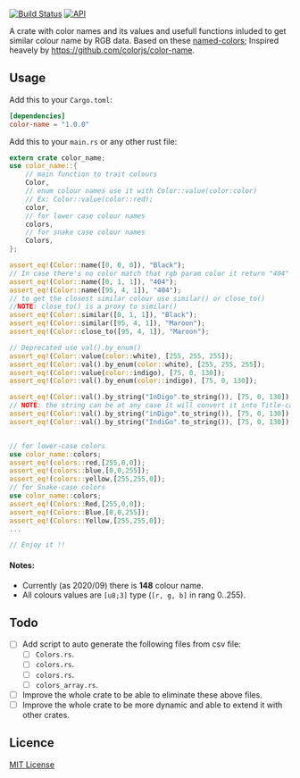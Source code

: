 [![Build Status](annymosse/color-name.svg)](annymosse/color-name.svg?branch=master)
[![API](https://docs.rs/color-name/badge.svg)](https://docs.rs/color-name)

A crate with color names and its values and usefull functions inluded to get similar colour name by RGB data. Based on these [named-colors](http://dev.w3.org/csswg/css-color/#named-colors); Inspired heavely by https://github.com/colorjs/color-name.

## Usage

Add this to your `Cargo.toml`:

```toml
[dependencies]
color-name = "1.0.0"
```

Add this to your `main.rs` or any other rust file:

```rust
extern crate color_name;
use color_name::{
    // main function to trait colours
    Color,
    // enum colour names use it with Color::value(color:color)
    // Ex: Color::value(color::red);
    color,
    // for lower case colour names
    colors,
    // for snake case colour names
    Colors,
};

assert_eq!(Color::name([0, 0, 0]), "Black");
// In case there's no color match that rgb param color it return "404"
assert_eq!(Color::name([0, 1, 1]), "404");
assert_eq!(Color::name([95, 4, 1]), "404");
// to get the closest similar colour use similar() or close_to()
//NOTE: close_to() is a proxy to similar()
assert_eq!(Color::similar([0, 1, 1]), "Black");
assert_eq!(Color::similar([95, 4, 1]), "Maroon");
assert_eq!(Color::close_to([95, 4, 1]), "Maroon");

// Deprecated use val().by_enum()
assert_eq!(Color::value(color::white), [255, 255, 255]);
assert_eq!(Color::val().by_enum(color::white), [255, 255, 255]);
assert_eq!(Color::value(color::indigo), [75, 0, 130]);
assert_eq!(Color::val().by_enum(color::indigo), [75, 0, 130]);

assert_eq!(Color::val().by_string("InDigo".to_string()), [75, 0, 130]);
// NOTE: the string can be at any case it will convert it into Title-case
assert_eq!(Color::val().by_string("inDigo".to_string()), [75, 0, 130]);
assert_eq!(Color::val().by_string("IndiGo".to_string()), [75, 0, 130]);


// for lower-case colors
use color_name::colors;
assert_eq!(colors::red,[255,0,0]);
assert_eq!(colors::blue,[0,0,255]);
assert_eq!(colors::yellow,[255,255,0]);
// for Snake-case colors
use color_name::colors;
assert_eq!(Colors::Red,[255,0,0]);
assert_eq!(Colors::Blue,[0,0,255]);
assert_eq!(Colors::Yellow,[255,255,0]);
...

// Enjoy it !!
```

#### Notes:

- Currently (as 2020/09) there is **148** colour name.
- All colours values are `[u8;3]` type (`[r, g, b]` in rang 0..255).

## Todo

- [ ] Add script to auto generate the following files from csv file:
  - [ ] `Colors.rs`.
  - [ ] `colors.rs`.
  - [ ] `colors.rs`.
  - [ ] `colors_array.rs`.
- [ ] Improve the whole crate to be able to eliminate these above files.
- [ ] Improve the whole crate to be more dynamic and able to extend it with other crates.

## Licence

[MIT License](./LICENSE.txt)
